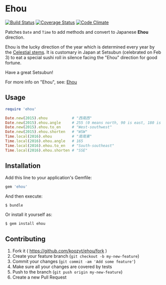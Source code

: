 # Ehou

[![Build Status](https://travis-ci.org/sample-of-ikesato/travis-test.svg?branch=master)](https://travis-ci.org/sample-of-ikesato/travis-test)
[![Coverage Status](https://coveralls.io/repos/sample-of-ikesato/travis-test/badge.svg?branch=master)](https://coveralls.io/r/sample-of-ikesato/travis-test?branch=master)
[![Code Climate](https://codeclimate.com/github/sample-of-ikesato/travis-test/badges/gpa.svg)](https://codeclimate.com/github/sample-of-ikesato/travis-test)

Patches `Date` and `Time` to add methods and convert to Japanese **Ehou** direction.

Ehou is the lucky direction of the year which is determined every year by the [Celestial stems][1].
It is customary in Japan at Setsubun (celebrated on Feb 3) to eat a special sushi roll in silence facing the "Ehou" direction for good fortune.

Have a great Setsubun!

For more info on "Ehou", see: [Ehou][2]

[1]:http://en.wikipedia.org/wiki/Celestial_stem
[2]:http://ja.wikipedia.org/wiki/%E6%AD%B3%E5%BE%B3%E7%A5%9E#.E6.81.B5.E6.96.B9

## Usage

```ruby
require 'ehou'

Date.new(2015).ehou           # "西南西"
Date.new(2015).ehou.angle     # 255 (0 means north, 90 is east, 180 is south)
Date.new(2015).ehou.to_en     # "West-southwest"
Date.new(2015).ehou.shorten   # "WSW"
Time.local(2016).ehou         # "南南東"
Time.local(2016).ehou.angle   # 165
Time.local(2016).ehou.to_en   # "South-southeast"
Time.local(2016).ehou.shorten # "SSE"
```

## Installation

Add this line to your application's Gemfile:

```ruby
gem 'ehou'
```

And then execute:

    $ bundle

Or install it yourself as:

    $ gem install ehou

## Contributing

1. Fork it ( https://github.com/koozyt/ehou/fork )
2. Create your feature branch (`git checkout -b my-new-feature`)
3. Commit your changes (`git commit -am 'Add some feature'`)
4. Make sure all your changes are covered by tests
4. Push to the branch (`git push origin my-new-feature`)
5. Create a new Pull Request